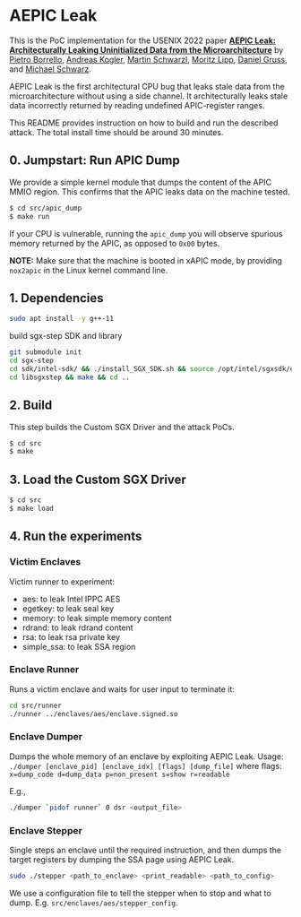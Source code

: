 # AEPIC Leak

This is the PoC implementation for the USENIX 2022 paper [**AEPIC Leak: Architecturally Leaking Uninitialized Data from the Microarchitecture**](https://aepicleak.com/aepicleak.pdf) by [Pietro Borrello](https://pietroborrello.github.io), [Andreas Kogler](https://andreaskogler.com), [Martin Schwarzl](https://martinschwarzl.at/), [Moritz Lipp](https://mlq.me/), [Daniel Gruss](https://gruss.cc), and [Michael Schwarz](https://misc0110.net).

AEPIC Leak is the first architectural CPU bug that leaks stale data from the microarchitecture without using a side channel.
It architecturally leaks stale data incorrectly returned by reading undefined APIC-register ranges.

This README provides instruction on how to build and run the described attack.
The total install time should be around 30 minutes.

## 0. Jumpstart: Run APIC Dump

We provide a simple kernel module that dumps the content of the APIC MMIO region.
This confirms that the APIC leaks data on the machine tested.

```bash
$ cd src/apic_dump
$ make run
```

If your CPU is vulnerable, running the `apic_dump` you will observe spurious memory returned by the APIC, as opposed to `0x00` bytes.

**NOTE:**
Make sure that the machine is booted in xAPIC mode, by providing `nox2apic` in the Linux kernel command line.

## 1. Dependencies

```bash
sudo apt install -y g++-11
```

build sgx-step SDK and library
```bash
git submodule init
cd sgx-step
cd sdk/intel-sdk/ && ./install_SGX_SDK.sh && source /opt/intel/sgxsdk/environment
cd libsgxstep && make && cd ..
```

## 2. Build

This step builds the Custom SGX Driver and the attack PoCs.

```bash
$ cd src
$ make
```

## 3. Load the Custom SGX Driver

```bash
$ cd src
$ make load
```

## 4. Run the experiments

### Victim Enclaves

Victim runner to experiment:
* aes: to leak Intel IPPC AES
* egetkey: to leak seal key
* memory: to leak simple memory content
* rdrand: to leak rdrand content
* rsa: to leak rsa private key
* simple_ssa: to leak SSA region

### Enclave Runner

Runs a victim enclave and waits for user input to terminate it:
```bash
cd src/runner
./runner ../enclaves/aes/enclave.signed.so
```

### Enclave Dumper

Dumps the whole memory of an enclave by exploiting AEPIC Leak.
Usage: `./dumper [enclave_pid] [enclave_idx] [flags] [dump_file]`
where flags: `x=dump_code d=dump_data p=non_present s=show r=readable`

E.g.,
```bash
./dumper `pidof runner` 0 dsr <output_file>
```

### Enclave Stepper

Single steps an enclave until the required instruction, and then dumps the target registers by dumping the SSA page using AEPIC Leak.
```bash
sudo ./stepper <path_to_enclave> <print_readable> <path_to_config>
```

We use a configuration file to tell the stepper when to stop and what to dump. E.g. `src/enclaves/aes/stepper_config`.
